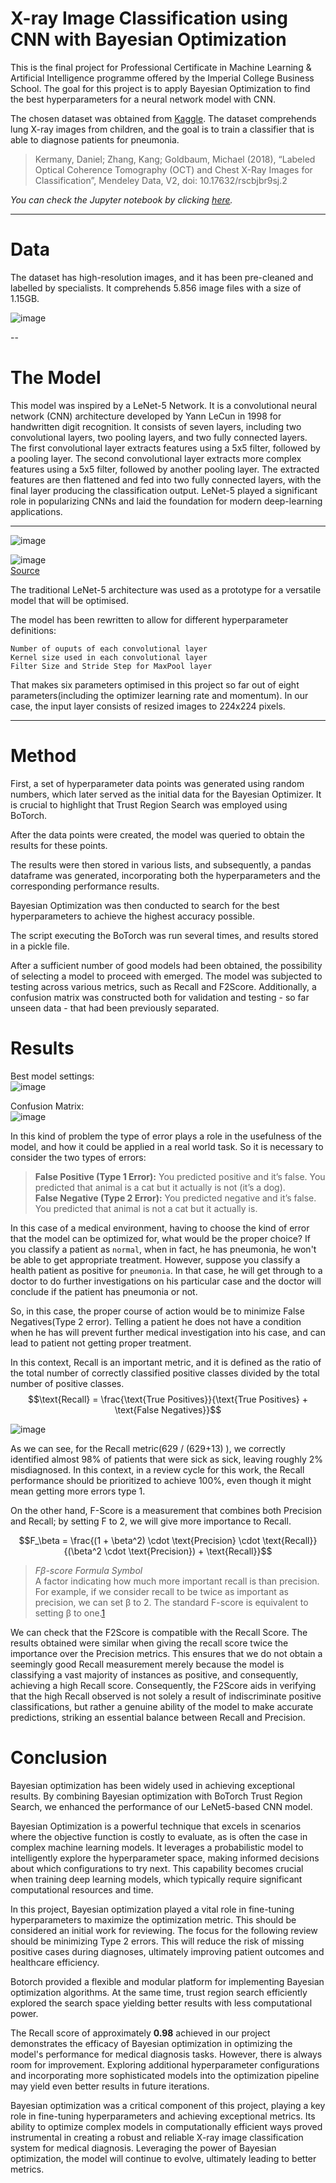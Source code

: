# X-ray Image Classification using CNN with Bayesian Optimization

This is the final project for Professional Certificate in Machine Learning & Artificial Intelligence programme offered by the Imperial College Business School. The goal for this project is to apply Bayesian Optimization to find the best hyperparameters for a neural network model with CNN. 

The chosen dataset was obtained from [Kaggle](https://www.kaggle.com/datasets/paultimothymooney/chest-xray-pneumonia). The dataset comprehends lung X-ray images from children, and the goal is to train a classifier that is able to diagnose patients for pneumonia. 

> Kermany, Daniel; Zhang, Kang; Goldbaum, Michael (2018), “Labeled Optical Coherence Tomography (OCT) and Chest X-Ray Images for Classification”, Mendeley Data, V2, doi: 10.17632/rscbjbr9sj.2

*You can check the Jupyter notebook by clicking [here](https://github.com/fusaa/MLAI_final/blob/main/branch_4L%20-%20development.ipynb).*
  
---
# Data
The dataset has high-resolution images, and it has been pre-cleaned and labelled by specialists. It comprehends 5.856 image files with a size of 1.15GB.  

![image](https://github.com/fusaa/MLAI_final/assets/66756007/4982298c-8eea-461a-a4e7-25004e0d9acf)
  
--

# The Model

This model was inspired by a LeNet-5 Network. It is a convolutional neural network (CNN) architecture developed by Yann LeCun in 1998 for handwritten digit recognition. It consists of seven layers, including two convolutional layers, two pooling layers, and two fully connected layers. The first convolutional layer extracts features using a 5x5 filter, followed by a pooling layer. The second convolutional layer extracts more complex features using a 5x5 filter, followed by another pooling layer. The extracted features are then flattened and fed into two fully connected layers, with the final layer producing the classification output. LeNet-5 played a significant role in popularizing CNNs and laid the foundation for modern deep-learning applications.


---

![image](https://github.com/fusaa/MLAI_final/assets/66756007/96e486ad-9ed5-42ab-89d3-35249e5fdc16)
  
![image](https://github.com/fusaa/MLAI_final/assets/66756007/91017d9d-155f-41a7-8398-24a7f227d3df)  
[Source](https://www.datasciencecentral.com)
  
The traditional LeNet-5 architecture was used as a prototype for a versatile model that will be optimised.  

The model has been rewritten to allow for different hyperparameter definitions:

    Number of ouputs of each convolutional layer
    Kernel size used in each convolutional layer
    Filter Size and Stride Step for MaxPool layer

That makes six parameters optimised in this project so far out of eight parameters(including the optimizer learning rate and momentum).
In our case, the input layer consists of resized images to 224x224 pixels.

---
# Method
First, a set of hyperparameter data points was generated using random numbers, which later served as the initial data for the Bayesian Optimizer.
It is crucial to highlight that Trust Region Search was employed using BoTorch.

After the data points were created, the model was queried to obtain the results for these points.

The results were then stored in various lists, and subsequently, a pandas dataframe was generated, incorporating both the hyperparameters and the corresponding performance results.

Bayesian Optimization was then conducted to search for the best hyperparameters to achieve the highest accuracy possible.

The script executing the BoTorch was run several times, and results stored in a pickle file.

After a sufficient number of good models had been obtained, the possibility of selecting a model to proceed with emerged.
The model was subjected to testing across various metrics, such as Recall and F2Score. 
Additionally, a confusion matrix was constructed both for validation and testing - so far unseen data - that had been previously separated.

# Results

Best model settings:  
![image](https://github.com/fusaa/MLAI_final/assets/66756007/e8128ee6-a0f4-4a85-bf15-6f11006d6911)

Confusion Matrix:  
![image](https://github.com/fusaa/MLAI_final/assets/66756007/01322a52-ebc7-4553-8278-926454dee51a)

In this kind of problem the type of error plays a role in the usefulness of the model, and how it could be applied in a real world task. So it is necessary to consider the two types of errors:

> **False Positive (Type 1 Error):** You predicted positive and it’s false. You predicted that animal is a cat but it actually is not (it’s a dog).  
> **False Negative (Type 2 Error):** You predicted negative and it’s false. You predicted that animal is not a cat but it actually is.

In this case of a medical environment, having to choose the kind of error that the model can be optimized for, what would be the proper choice? If you classify a patient as ```normal```, when in fact, he has pneumonia, he won't be able to get appropriate treatment. However, suppose you classify a health patient as positive for ```pneumonia```. In that case, he will get through to a doctor to do further investigations on his particular case and the doctor will conclude if the patient has pneumonia or not.  

So, in this case, the proper course of action would be to minimize False Negatives(Type 2 error). Telling a patient he does not have a condition when he has will prevent further medical investigation into his case, and can lead to patient not getting proper treatment.

In this context, Recall is an important metric, and it is defined as the ratio of the total number of correctly classified positive classes divided by the total number of positive classes.
$$\text{Recall} = \frac{\text{True Positives}}{\text{True Positives} + \text{False Negatives}}$$


![image](https://github.com/fusaa/MLAI_final/assets/66756007/0273f59a-842a-4d6e-88d8-f76e550cd628)

As we can see, for the Recall metric(629 / (629+13) ), we correctly identified almost 98% of patients that were sick as sick, leaving roughly 2% misdiagnosed. In this context, in a review cycle for this work, the Recall performance should be prioritized to achieve 100%, even though it might mean getting more errors type 1.  

On the other hand, F-Score is a measurement that combines both Precision and Recall; by setting F to 2, we will give more importance to Recall.

$$F_\beta = \frac{(1 + \beta^2) \cdot \text{Precision} \cdot \text{Recall}}{(\beta^2 \cdot \text{Precision}) + \text{Recall}}$$


>*Fβ-score Formula Symbol*  
>A factor indicating how much more important recall is than precision. For example, if we consider recall to be twice as important as precision, we can set β to 2. The standard F-score is equivalent to setting β to one.[1](https://deepai.org/machine-learning-glossary-and-terms/f-score)  
  
We can check that the F2Score is compatible with the Recall Score.
The results obtained were similar when giving the recall score twice the importance over the Precision metrics.
This ensures that we do not obtain a seemingly good Recall measurement merely because the model is classifying a vast majority of instances as positive,
and consequently, achieving a high Recall score. Consequently, the F2Score aids in verifying that the high Recall observed is not solely a result of indiscriminate 
positive classifications, but rather a genuine ability of the model to make accurate predictions, striking an essential balance between Recall and Precision.  

# Conclusion
Bayesian optimization has been widely used in achieving exceptional results. By combining Bayesian optimization with BoTorch Trust Region Search, we enhanced the performance of our LeNet5-based CNN model.

Bayesian Optimization is a powerful technique that excels in scenarios where the objective function is costly to evaluate, as is often the case in complex machine learning models. It leverages a probabilistic model to intelligently explore the hyperparameter space, making informed decisions about which configurations to try next. This capability becomes crucial when training deep learning models, which typically require significant computational resources and time.

In this project, Bayesian optimization played a vital role in fine-tuning hyperparameters to maximize the optimization metric. This should be considered an initial work for reviewing. The focus for the following review should be minimizing Type 2 errors. This will reduce the risk of missing positive cases during diagnoses, ultimately improving patient outcomes and healthcare efficiency.

Botorch provided a flexible and modular platform for implementing Bayesian optimization algorithms. At the same time, trust region search efficiently explored the search space yielding better results with less computational power.

The Recall score of approximately **0.98** achieved in our project demonstrates the efficacy of Bayesian optimization in optimizing the model's performance for medical diagnosis tasks. However, there is always room for improvement. Exploring additional hyperparameter configurations and incorporating more sophisticated models into the optimization pipeline may yield even better results in future iterations.

Bayesian optimization was a critical component of this project, playing a key role in fine-tuning hyperparameters and achieving exceptional metrics. Its ability to optimize complex models in computationally efficient ways proved instrumental in creating a robust and reliable X-ray image classification system for medical diagnosis. Leveraging the power of Bayesian optimization, the model will continue to evolve, ultimately leading to better metrics.

